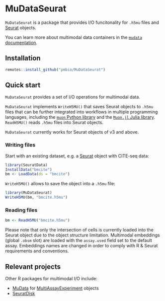# MuDataSeurat

`MuDataSeurat` is a package that provides I/O funcitonality for `.h5mu` files and [Seurat](https://satijalab.org/seurat/) objects.

You can learn more about multimodal data containers in the [`mudata` documentation](https://mudata.readthedocs.io/en/latest/io/mudata.html).

## Installation

```R
remotes::install_github("pmbio/MuDataSeurat")
```

## Quick start

`MuDataSeurat` provides a set of I/O operations for multimodal data.

`MuDataSeurat` implements `WriteH5MU()` that saves Seurat objects to `.h5mu` files that can be further integrated into workflows in multiple programming languages, including the [`muon` Python library](https://github.com/pmbio/muon) and the [`Muon.jl` Julia library](https://github.com/pmbio/Muon.jl). `ReadH5MU()` reads `.h5mu` files into Seurat objects. 

`MuDataSeurat` currently works for Seurat objects of v3 and above.

### Writing files

Start with an existing dataset, e.g. a [Seurat](https://github.com/satijalab/seurat) object with CITE-seq data:

```R
library(SeuratData)
InstallData("bmcite")
bm <- LoadData(ds = "bmcite")
```

`WriteH5MU()` allows to save the object into a `.h5mu` file:

```R
library(MuDataSeurat)
WriteH5MU(bm, "bmcite.h5mu")
```

### Reading files

```R
bm <- ReadH5MU("bmcite.h5mu")
```

Please note that only the intersection of cells is currently loaded into the Seurat object due to the object structure limitation. Multimodal embeddings (global `.obsm` slot) are loaded with the `assay.used` field set to the default assay. Embeddings names are changed in order to comply with R & Seurat requirements and conventions.

## Relevant projects

Other R packages for multimodal I/O include:

- [MuData](https://github.com/PMBio/mudata.r) for [MultiAssayExperiment](https://bioconductor.org/packages/release/bioc/html/MultiAssayExperiment.html) objects
- [SeuratDisk](https://github.com/mojaveazure/seurat-disk)

